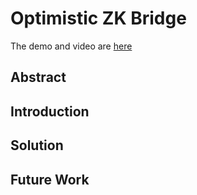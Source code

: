 # Optimistic ZK Bridge

The demo and video are [here](./demo/README.mk)

## Abstract

## Introduction

## Solution

## Future Work
